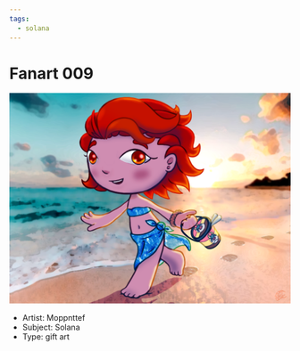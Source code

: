 ```yaml
---
tags:
  - solana
---
```


# Fanart 009

<img src="assets/2023-07-10_fanimage-009.png">

- Artist: Moppnttef
- Subject: Solana
- Type: gift art
